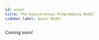 ```yaml
---
id: async
title: The Asynchronous Programming Model
sidebar_label: Async Model
---
```


<!--TODO:-->

Coming soon!
